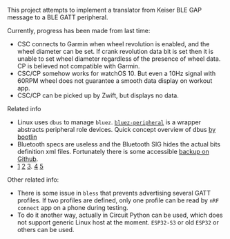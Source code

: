 This project attempts to implement a translator from Keiser BLE GAP message to a BLE GATT peripheral.

Currently, progress has been made from last time:
+ CSC connects to Garmin when wheel revolution is enabled, and the wheel diameter can be set. If crank revolution data bit is set then it is unable to set wheel diameter regardless of the presence of wheel data. CP is believed not compatible with Garmin.
+ CSC/CP somehow works for watchOS 10. But even a 10Hz signal with 60RPM wheel does not guarantee a smooth data display on workout app.
+ CSC/CP can be picked up by Zwift, but displays no data.

Related info
+ Linux uses `dbus` to manage `bluez`. [`bluez-peripheral`](https://github.com/spacecheese/bluez_peripheral) is a wrapper abstracts peripheral role devices. Quick concept overview of dbus [by bootlin](https://bootlin.com/pub/conferences/2016/meetup/dbus/josserand-dbus-meetup.pdf)
+ Bluetooth specs are useless and the Bluetooth SIG hides the actual bits definition xml files. Fortunately there is some accessible [backup on Github](
https://github.com/oesmith/gatt-xml/blob/master/org.bluetooth.characteristic.cycling_power_measurement.xml). 
+ [1](https://ihaque.org/posts/2021/01/04/pelomon-part-iv-software/) [2](https://github.com/olympum/ble-cycling-power) [3](https://teaandtechtime.com/arduino-ble-cycling-power-service). [4](https://github.com/PunchThrough/espresso-ble/blob/master/ble.py) [5](https://github.com/Jumperr-labs/python-gatt-server/blob/master/gatt_server.py)

Other related info:
+ There is some issue in `bless` that prevents advertising several GATT profiles. If two profiles are defined, only one profile can be read by `nRF connect` app on a phone during testing.
+ To do it another way, actually in Circuit Python can be used, which does not support generic Linux host at the moment. `ESP32-S3` or old `ESP32` or others can be used.



